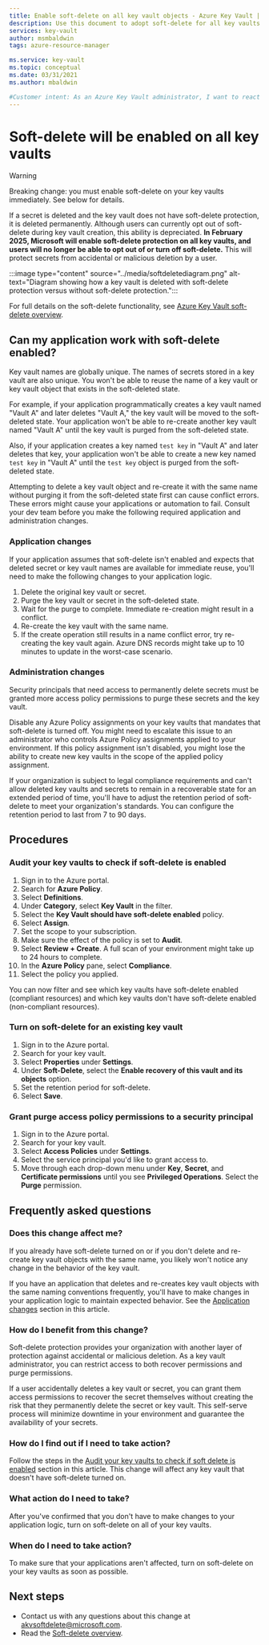 ```yaml
---
title: Enable soft-delete on all key vault objects - Azure Key Vault | Microsoft Docs
description: Use this document to adopt soft-delete for all key vaults and to make application and administration changes to avoid conflict errors.
services: key-vault
author: msmbaldwin
tags: azure-resource-manager

ms.service: key-vault
ms.topic: conceptual
ms.date: 03/31/2021
ms.author: mbaldwin

#Customer intent: As an Azure Key Vault administrator, I want to react to soft-delete being turned on for all key vaults.
---
```


# Soft-delete will be enabled on all key vaults

> [!WARNING]
> Breaking change: you must enable soft-delete on your key vaults immediately. See below for details.

If a secret is deleted and the key vault does not have soft-delete protection, it is deleted permanently. Although users can currently opt out of soft-delete during key vault creation, this ability is depreciated. **In February 2025, Microsoft will enable soft-delete protection on all key vaults, and users will no longer be able to opt out of or turn off soft-delete.** This will protect secrets from accidental or malicious deletion by a user.

:::image type="content" source="../media/softdeletediagram.png" alt-text="Diagram showing how a key vault is deleted with soft-delete protection versus without soft-delete protection.":::

For full details on the soft-delete functionality, see [Azure Key Vault soft-delete overview](soft-delete-overview.md).

## Can my application work with soft-delete enabled?

Key vault names are globally unique. The names of secrets stored in a key vault are also unique. You won't be able to reuse the name of a key vault or key vault object that exists in the soft-deleted state. 

For example, if your application programmatically creates a key vault named "Vault A" and later deletes "Vault A," the key vault will be moved to the soft-deleted state. Your application won't be able to re-create another key vault named "Vault A" until the key vault is purged from the soft-deleted state. 

Also, if your application creates a key named `test key` in "Vault A" and later deletes that key, your application won't be able to create a new key named `test key` in "Vault A" until the `test key` object is purged from the soft-deleted state.

Attempting to delete a key vault object and re-create it with the same name without purging it from the soft-deleted state first can cause conflict errors. These errors might cause your applications or automation to fail. Consult your dev team before you make the following required application and administration changes.

### Application changes

If your application assumes that soft-delete isn't enabled and expects that deleted secret or key vault names are available for immediate reuse, you'll need to make the following changes to your application logic.

1. Delete the original key vault or secret.
1. Purge the key vault or secret in the soft-deleted state.
1. Wait for the purge to complete. Immediate re-creation might result in a conflict.
1. Re-create the key vault with the same name.
1. If the create operation still results in a name conflict error, try re-creating the key vault again. Azure DNS records might take up to 10 minutes to update in the worst-case scenario.

### Administration changes

Security principals that need access to permanently delete secrets must be granted more access policy permissions to purge these secrets and the key vault.

Disable any Azure Policy assignments on your key vaults that mandates that soft-delete is turned off. You might need to escalate this issue to an administrator who controls Azure Policy assignments applied to your environment. If this policy assignment isn't disabled, you might lose the ability to create new key vaults in the scope of the applied policy assignment.

If your organization is subject to legal compliance requirements and can't allow deleted key vaults and secrets to remain in a recoverable state for an extended period of time, you'll have to adjust the retention period of soft-delete to meet your organization's standards. You can configure the retention period to last from 7 to 90 days.

## Procedures

### Audit your key vaults to check if soft-delete is enabled

1. Sign in to the Azure portal.
1. Search for **Azure Policy**.
1. Select **Definitions**.
1. Under **Category**, select **Key Vault** in the filter.
1. Select the **Key Vault should have soft-delete enabled** policy.
1. Select **Assign**.
1. Set the scope to your subscription.
1. Make sure the effect of the policy is set to **Audit**.
1. Select **Review + Create**. A full scan of your environment might take up to 24 hours to complete.
1. In the **Azure Policy** pane, select **Compliance**.
1. Select the policy you applied.

You can now filter and see which key vaults have soft-delete enabled (compliant resources) and which key vaults don't have soft-delete enabled (non-compliant resources).

### Turn on soft-delete for an existing key vault

1. Sign in to the Azure portal.
1. Search for your key vault.
1. Select **Properties** under **Settings**.
1. Under **Soft-Delete**, select the **Enable recovery of this vault and its objects** option.
1. Set the retention period for soft-delete.
1. Select **Save**.

### Grant purge access policy permissions to a security principal

1. Sign in to the Azure portal.
1. Search for your key vault.
1. Select **Access Policies** under **Settings**.
1. Select the service principal you'd like to grant access to.
1. Move through each drop-down menu under **Key**, **Secret**, and **Certificate permissions** until you see **Privileged Operations**. Select the **Purge** permission.

## Frequently asked questions

### Does this change affect me?

If you already have soft-delete turned on or if you don't delete and re-create key vault objects with the same name, you likely won't notice any change in the behavior of the key vault.

If you have an application that deletes and re-creates key vault objects with the same naming conventions frequently, you'll have to make changes in your application logic to maintain expected behavior. See the [Application changes](#application-changes) section in this article.

### How do I benefit from this change?

Soft-delete protection provides your organization with another layer of protection against accidental or malicious deletion. As a key vault administrator, you can restrict access to both recover permissions and purge permissions.

If a user accidentally deletes a key vault or secret, you can grant them access permissions to recover the secret themselves without creating the risk that they permanently delete the secret or key vault. This self-serve process will minimize downtime in your environment and guarantee the availability of your secrets.

### How do I find out if I need to take action?

Follow the steps in the [Audit your key vaults to check if soft delete is enabled](#audit-your-key-vaults-to-check-if-soft-delete-is-enabled) section in this article. This change will affect any key vault that doesn't have soft-delete turned on.

### What action do I need to take?

After you've confirmed that you don't have to make changes to your application logic, turn on soft-delete on all of your key vaults.

### When do I need to take action?

To make sure that your applications aren't affected, turn on soft-delete on your key vaults as soon as possible.

## Next steps

- Contact us with any questions about this change at [akvsoftdelete@microsoft.com](mailto:akvsoftdelete@microsoft.com).
- Read the [Soft-delete overview](soft-delete-overview.md).
